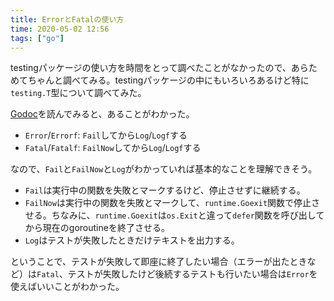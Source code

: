 ```yaml
---
title: ErrorとFatalの使い方
time: 2020-05-02 12:56
tags: ["go"]
---
```


testingパッケージの使い方を時間をとって調べたことがなかったので、あらためてちゃんと調べてみる。testingパッケージの中にもいろいろあるけど特に`testing.T`型について調べてみた。

[Godoc](https://golang.org/pkg/testing/#T)を読んでみると、あることがわかった。

* `Error`/`Errorf`: `Fail`してから`Log`/`Logf`する
* `Fatal`/`Fatalf`: `FailNow`してから`Log`/`Logf`する

なので、`Fail`と`FailNow`と`Log`がわかっていれば基本的なことを理解できそう。

* `Fail`は実行中の関数を失敗とマークするけど、停止させずに継続する。
* `FailNow`は実行中の関数を失敗とマークして、`runtime.Goexit`関数で停止させる。ちなみに、`runtime.Goexit`は`os.Exit`と違って`defer`関数を呼び出してから現在のgoroutineを終了させる。
* `Log`はテストが失敗したときだけテキストを出力する。

ということで、テストが失敗して即座に終了したい場合（エラーが出たときなど）は`Fatal`、テストが失敗したけど後続するテストも行いたい場合は`Error`を使えばいいことがわかった。
